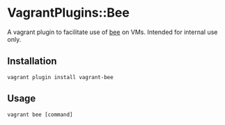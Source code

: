 # VagrantPlugins::Bee

A vagrant plugin to facilitate use of [bee](https://github.com/jcartledge/bee) on VMs. Intended for internal use only.

## Installation

    vagrant plugin install vagrant-bee

## Usage

    vagrant bee [command]
